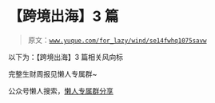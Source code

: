 # 【跨境出海】3 篇

> 原文：[`www.yuque.com/for_lazy/wind/se14fwhq1075savw`](https://www.yuque.com/for_lazy/wind/se14fwhq1075savw)

以下为：【跨境出海】3 篇相关风向标

完整生财周报见懒人专属群~

公众号懒人搜索，[懒人专属群分享](https://lazybook.fun/#/blog/group)